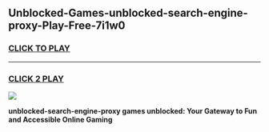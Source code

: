 
## Unblocked-Games-unblocked-search-engine-proxy-Play-Free-7i1w0
<h3>
<a href="https://premium76.site?title=unblocked-search-engine-proxy&ref=23A">CLICK TO PLAY</a></h3>
<hr>

<h3>
<a href="https://premium76.site?title=unblocked-search-engine-proxy&ref=23A">CLICK 2 PLAY</a>
  
</h3>

<a href="https://premium76.site?title=unblocked-search-engine-proxy&ref=23A"><img src="https://clearcache.store/games.png"></a>


**unblocked-search-engine-proxy games unblocked: Your Gateway to Fun and Accessible Online Gaming**
